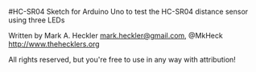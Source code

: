 #HC-SR04 Sketch for Arduino Uno to test the HC-SR04 distance sensor using three LEDs

Written by Mark A. Heckler
mark.heckler@gmail.com, @MkHeck
http://www.thehecklers.org

All rights reserved, but you're free to use in any way with attribution!
